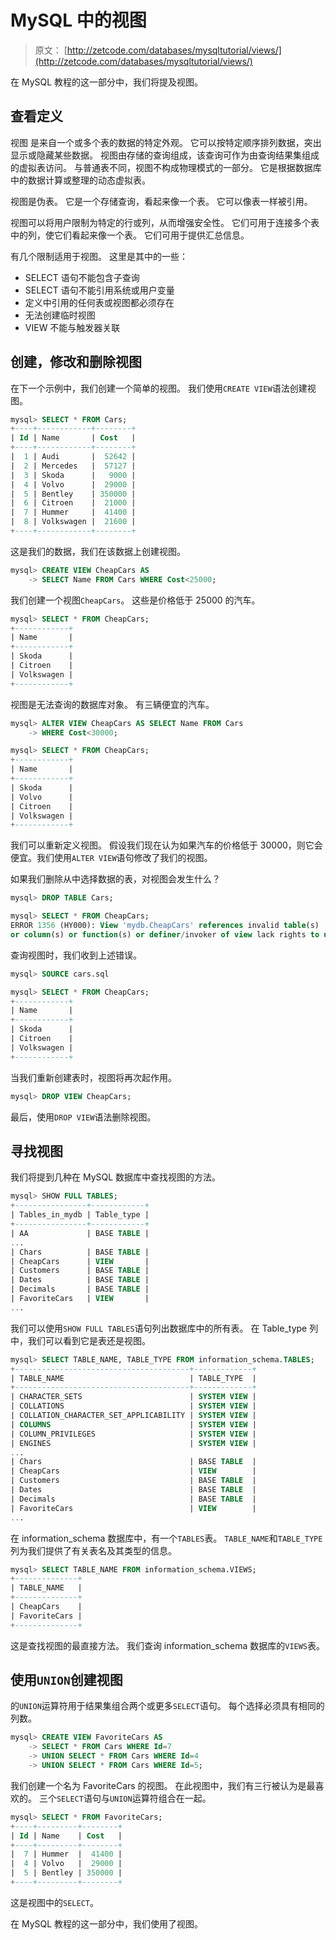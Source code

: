 # MySQL 中的视图

> 原文： [http://zetcode.com/databases/mysqltutorial/views/](http://zetcode.com/databases/mysqltutorial/views/)

在 MySQL 教程的这一部分中，我们将提及视图。

## 查看定义

视图 是来自一个或多个表的数据的特定外观。 它可以按特定顺序排列数据，突出显示或隐藏某些数据。 视图由存储的查询组成，该查询可作为由查询结果集组成的虚拟表访问。 与普通表不同，视图不构成物理模式的一部分。 它是根据数据库中的数据计算或整理的动态虚拟表。

视图是伪表。 它是一个存储查询，看起来像一个表。 它可以像表一样被引用。

视图可以将用户限制为特定的行或列，从而增强安全性。 它们可用于连接多个表中的列，使它们看起来像一个表。 它们可用于提供汇总信息。

有几个限制适用于视图。 这里是其中的一些：

*   SELECT 语句不能包含子查询
*   SELECT 语句不能引用系统或用户变量
*   定义中引用的任何表或视图都必须存在
*   无法创建临时视图
*   VIEW 不能与触发器关联

## 创建，修改和删除视图

在下一个示例中，我们创建一个简单的视图。 我们使用`CREATE VIEW`语法创建视图。

```sql
mysql> SELECT * FROM Cars;
+----+------------+--------+
| Id | Name       | Cost   |
+----+------------+--------+
|  1 | Audi       |  52642 |
|  2 | Mercedes   |  57127 |
|  3 | Skoda      |   9000 |
|  4 | Volvo      |  29000 |
|  5 | Bentley    | 350000 |
|  6 | Citroen    |  21000 |
|  7 | Hummer     |  41400 |
|  8 | Volkswagen |  21600 |
+----+------------+--------+ 

```

这是我们的数据，我们在该数据上创建视图。

```sql
mysql> CREATE VIEW CheapCars AS 
    -> SELECT Name FROM Cars WHERE Cost<25000;

```

我们创建一个视图`CheapCars`。 这些是价格低于 25000 的汽车。

```sql
mysql> SELECT * FROM CheapCars;
+------------+
| Name       |
+------------+
| Skoda      |
| Citroen    |
| Volkswagen |
+------------+

```

视图是无法查询的数据库对象。 有三辆便宜的汽车。

```sql
mysql> ALTER VIEW CheapCars AS SELECT Name FROM Cars
    -> WHERE Cost<30000;

mysql> SELECT * FROM CheapCars;
+------------+
| Name       |
+------------+
| Skoda      |
| Volvo      |
| Citroen    |
| Volkswagen |
+------------+

```

我们可以重新定义视图。 假设我们现在认为如果汽车的价格低于 30000，则它会便宜。我们使用`ALTER VIEW`语句修改了我们的视图。

如果我们删除从中选择数据的表，对视图会发生什么？

```sql
mysql> DROP TABLE Cars;

mysql> SELECT * FROM CheapCars;
ERROR 1356 (HY000): View 'mydb.CheapCars' references invalid table(s) 
or column(s) or function(s) or definer/invoker of view lack rights to use them

```

查询视图时，我们收到上述错误。

```sql
mysql> SOURCE cars.sql

mysql> SELECT * FROM CheapCars;
+------------+
| Name       |
+------------+
| Skoda      |
| Citroen    |
| Volkswagen |
+------------+

```

当我们重新创建表时，视图将再次起作用。

```sql
mysql> DROP VIEW CheapCars;

```

最后，使用`DROP VIEW`语法删除视图。

## 寻找视图

我们将提到几种在 MySQL 数据库中查找视图的方法。

```sql
mysql> SHOW FULL TABLES;
+----------------+------------+
| Tables_in_mydb | Table_type |
+----------------+------------+
| AA             | BASE TABLE |
...
| Chars          | BASE TABLE |
| CheapCars      | VIEW       |
| Customers      | BASE TABLE |
| Dates          | BASE TABLE |
| Decimals       | BASE TABLE |
| FavoriteCars   | VIEW       |
...

```

我们可以使用`SHOW FULL TABLES`语句列出数据库中的所有表。 在 Table_type 列中，我们可以看到它是表还是视图。

```sql
mysql> SELECT TABLE_NAME, TABLE_TYPE FROM information_schema.TABLES;
+---------------------------------------+-------------+
| TABLE_NAME                            | TABLE_TYPE  |
+---------------------------------------+-------------+
| CHARACTER_SETS                        | SYSTEM VIEW |
| COLLATIONS                            | SYSTEM VIEW |
| COLLATION_CHARACTER_SET_APPLICABILITY | SYSTEM VIEW |
| COLUMNS                               | SYSTEM VIEW |
| COLUMN_PRIVILEGES                     | SYSTEM VIEW |
| ENGINES                               | SYSTEM VIEW |
...
| Chars                                 | BASE TABLE  |
| CheapCars                             | VIEW        |
| Customers                             | BASE TABLE  |
| Dates                                 | BASE TABLE  |
| Decimals                              | BASE TABLE  |
| FavoriteCars                          | VIEW        |
...

```

在 information_schema 数据库中，有一个`TABLES`表。 `TABLE_NAME`和`TABLE_TYPE`列为我们提供了有关表名及其类型的信息。

```sql
mysql> SELECT TABLE_NAME FROM information_schema.VIEWS;
+--------------+
| TABLE_NAME   |
+--------------+
| CheapCars    |
| FavoriteCars |
+--------------+

```

这是查找视图的最直接方法。 我们查询 information_schema 数据库的`VIEWS`表。

## 使用`UNION`创建视图

的`UNION`运算符用于结果集组合两个或更多`SELECT`语句。 每个选择必须具有相同的列数。

```sql
mysql> CREATE VIEW FavoriteCars AS
    -> SELECT * FROM Cars WHERE Id=7
    -> UNION SELECT * FROM Cars WHERE Id=4
    -> UNION SELECT * FROM Cars WHERE Id=5;

```

我们创建一个名为 FavoriteCars 的视图。 在此视图中，我们有三行被认为是最喜欢的。 三个`SELECT`语句与`UNION`运算符组合在一起。

```sql
mysql> SELECT * FROM FavoriteCars;
+----+---------+--------+
| Id | Name    | Cost   |
+----+---------+--------+
|  7 | Hummer  |  41400 |
|  4 | Volvo   |  29000 |
|  5 | Bentley | 350000 |
+----+---------+--------+

```

这是视图中的`SELECT`。

在 MySQL 教程的这一部分中，我们使用了视图。
